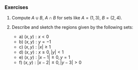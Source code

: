 
### Exercises

1. Compute $A \cup B$, $A \cap B$ for sets like $A = (1,3)$, $B = (2,4)$.

2. Describe and sketch the regions given by the following sets:

	- a) ${(x, y) : x < 0}$
	- b) ${(x, y) : y = -1}$
	- c) ${(x, y) : |x| \geq 1}$
	- d) ${(x, y) : x \geq 0, |y| < 1}$
	- e) ${(x, y) : |x - 1| \geq 0, y = 1}$
	- f) ${(x, y) : |x - 2| \leq 0, |y - 3| > 0}$

